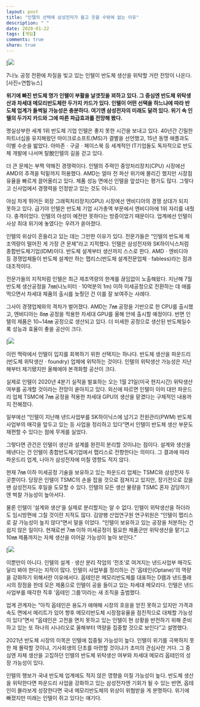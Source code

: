 ```yaml
---
layout: post
title: "인텔의 선택에 삼성전자가 울고 웃을 수밖에 없는 이유"
description: " "
date: 2020-01-22
tags: [게임]
comments: true
share: true
---
```



[![](https://post-phinf.pstatic.net/MjAyMTAxMTlfMTY0/MDAxNjEwOTg1ODM3MDEy.XGh_0jZ1tK-RsqRWKXoAXmNijrZJtmYRil3c4s-yMd4g.nxdNtgechvsowE6s6P9fFzkl-YKQ2hGG1QcyExouDHgg.JPEG/%28cmyk%29%EB%A9%94%EC%9D%B8.jpg?type=w1200)

7나노 공정 전환에 차질을 빚고 있는 인텔이 반도체 생산을 위탁할 거란 전망이 나온다.[사진=연합뉴스]

**위기에 빠진 반도체 명가 인텔이 부활을 날갯짓을 꾀하고 있다. 그 중심엔 반도체 위탁생산과 차세대 메모리반도체란 두가지 카드가 있다. 인텔이 어떤 선택을 하느냐에 따라 반도체 업계가 들썩일 가능성은 충분하다. 여기엔 삼성전자의 미래도 달려 있다. 위기 속 인텔의 두가지 카드와 그에 따른 파급효과를 전망해 봤다.**  
  
명실상부한 세계 1위 반도체 기업 인텔은 좋지 못한 시간을 보내고 있다. 40년간 긴밀한 파트너십을 유지해왔던 마이크로소프트(MS)가 결별을 선언했고, 15년 동맹 애플과도 이별 수순을 밟았다. 아마존ㆍ구글ㆍ페이스북 등 세계적인 IT기업들도 독자적으로 반도체 개발에 나서며 탈脫인텔의 길을 걷고 있다.  
  
더 큰 문제는 부쩍 약해진 경쟁력이다. 인텔의 주력인 중앙처리장치(CPU) 시장에선 AMD의 추격을 턱밑까지 허용했다. AMD는 얼마 전 파산 위기에 몰리긴 했지만 시장점유율을 빠르게 끌어올리고 있다. 제품 성능 면에선 인텔을 앞섰다는 평가도 많다. 그렇다고 신사업에서 경쟁력을 인정받고 있는 것도 아니다.  
  
야심 차게 뛰어든 외장 그래픽처리장치(GPU) 시장에선 엔비디아의 경쟁 상대가 되지 못하고 있다. 급기야 인텔은 반도체 기업 시가총액 부문에서 엔비디아에 1위 자리를 내줬다. 충격이었다. 인텔의 아성이 예전만 못하다는 방증이었기 때문이다. 업계에선 인텔이 사상 최대 위기에 놓였다는 우려가 쏟아졌다.  
  
인텔의 위상이 흔들리고 있는 데는 그만한 이유가 있다. 전문가들은 “인텔의 반도체 제조역량이 떨어진 게 가장 큰 문제”라고 지적했다. 인텔은 삼성전자와 SK하이닉스처럼 종합반도체기업(IDM)이다. 반도체 설계부터 생산까지 스스로 한다. AMDㆍ엔비디아 등 경쟁업체들이 반도체 설계만 하는 팹리스(반도체 설계전문업체ㆍfabless)라는 점과 대조적이다.  
  
전문가들의 지적처럼 인텔은 최근 제조역량의 한계를 끊임없이 노출해왔다. 지난해 7월 반도체 생산공정을 7㎚(나노미터ㆍ10억분의 1m) 이하 미세공정으로 전환하는 데 애를 먹으면서 차세대 제품의 출시를 늦췄던 건 이를 잘 보여주는 사례다.  
  
그사이 경쟁업체와의 격차가 벌어졌다. AMD는 7㎚ 공정을 기반으로 한 CPU를 출시했고, 엔비디아는 8㎚ 공정을 적용한 차세대 GPU를 올해 안에 출시할 예정이다. 반면 인텔의 제품은 10~14㎚ 공정으로 생산되고 있다. 더 미세한 공정으로 생산된 반도체일수록 성능과 효율이 좋을 공산이 크다.  

[![](https://post-phinf.pstatic.net/MjAyMTAxMTlfMTE0/MDAxNjEwOTg1ODU2MDQz.BU4RprYs9kiBiLtxG9gii7w2rLc6lUDU4zujoNogsqcg.Qekef8rZD7unt_RZn35uim8IcCmgoUc4uXam4jwZLYUg.JPEG/3.jpg?type=w1200)

이런 맥락에서 인텔이 입지를 회복하기 위한 선택지는 하나다. 반도체 생산을 파운드리(반도체 위탁생산ㆍfoundry) 업체에 위탁하는 것이다. 인텔의 위탁생산 가능성은 지난해부터 제기됐지만 올해에야 본격화할 공산이 크다.  
  
실제로 인텔이 2020년 4분기 실적을 발표하는 오는 1월 21일(미국 현지시간) 위탁생산 여부를 공개할 것이라는 전망이 쏟아지고 있다. 외신에 따르면 인텔이 이미 대만 파운드리 업체 TSMC에 7㎚ 공정을 적용한 차세대 GPU의 생산을 맡겼다는 구체적인 내용까지 전해졌다.  
  
일부에선 “인텔이 지난해 낸드사업부를 SK하이닉스에 넘기고 전원관리(PWM) 반도체 사업부의 매각을 앞두고 있는 등 사업을 정리하고 있다”면서 인텔이 반도체 생산 부문도 재편할 수 있다는 점에 무게를 실었다.  
  
그렇다면 관건은 인텔이 생산과 설계를 완전히 분리할 것이냐는 점이다. 설계와 생산을 떼낸다는 건 인텔이 종합반도체기업에서 팹리스로 전향한다는 의미다. 그 결과에 따라 파운드리 업계, 나아가 삼성전자에 미칠 영향도 적지 않다.  
  
현재 7㎚ 이하 미세공정 기술을 보유하고 있는 파운드리 업체는 TSMC와 삼성전자 두곳뿐이다. 당장은 인텔이 TSMC의 손을 잡을 것으로 점쳐지고 있지만, 장기전으로 갔을 땐 삼성전자도 후일을 도모할 수 있다. 인텔의 모든 생산 물량을 TSMC 혼자 감당하기엔 벅찰 가능성이 높아서다.  
  
물론 인텔이 ‘설계와 생산’을 실제로 분리할지는 알 수 없다. 인텔이 위탁생산을 하더라도 임시방편에 그칠 것이란 지적도 많다. 김양팽 산업연구원 연구위원은 “인텔이 팹리스로 갈 가능성이 높지 않다”면서 말을 이었다. “인텔이 보유하고 있는 공장을 처분하는 건 쉽지 않은 일이다. 현재로썬 7㎚ 이하 미세공정이 필요한 제품군만 위탁생산을 맡기고 10㎚ 제품까지는 자체 생산을 이어갈 가능성이 높아 보인다.”  

[![](https://post-phinf.pstatic.net/MjAyMTAxMTlfMjkz/MDAxNjEwOTg1ODczODIx.30SDbbU7OkLZ6mNU1Gl4Hr86N9XA0iv8Iar8TX-sRfAg.g7IlPoln9-ZHXSkYE9qWEyfwZ7t-Bq-frJjPLnF_HTMg.JPEG/03.jpg?type=w1200)

이뿐만이 아니다. 인텔의 설계ㆍ생산 분리 작업의 ‘전조’로 여겨지는 낸드사업부 매각도 달리 봐야 한다는 지적이 많다. 인텔이 사업부를 정리하는 건 ‘옵테인(Optane)’의 역량을 강화하기 위해서란 이유에서다. 옵테인은 메모리반도체를 대표하는 D램과 낸드플래시의 장점을 한데 모은 제품으로 인텔이 공을 들이고 있는 차세대 메모리다. 인텔은 낸드사업부를 매각한 직후 ‘옵테인 그룹’이라는 새 조직을 출범했다.  
  
업계 관계자는 “아직 옵테인은 용도가 애매해 시장의 호응을 얻진 못하고 있지만 가격과 속도 면에서 메리트가 있어 향후 메모리반도체 시장점유율을 점진적으로 대체할 가능성이 있다”면서 “옵테인은 고전을 면치 못하고 있는 인텔이 현 상황을 반전하기 위해 준비하고 있는 또 하나의 시나리오로 올해부터 역량을 집중할 것으로 보인다”고 설명했다.  
  
2021년 반도체 시장의 이목은 인텔에 집중될 가능성이 높다. 인텔이 위기를 극복하지 못한 채 몰락할 것이냐, 기사회생의 단초를 마련할 것이냐가 초미의 관심사란 거다. 그 중심엔 자체 생산을 고집하던 인텔의 반도체 위탁생산 여부와 차세대 메모리 옵테인의 성장 가능성이 있다.  
  
인텔의 행보가 국내 반도체 업계에도 적지 않은 영향을 미칠 가능성이 높다. 반도체 생산을 위탁한다면 파운드리 사업을 강화하고 있는 삼성전자엔 기회가 될 수 있는 반면, 옵테인이 몰라보게 성장한다면 국내 메모리반도체의 위상이 위협받을 게 분명하다. 위기에 빠졌지만 미래는 인텔이 쥐고 있다는 얘기다.